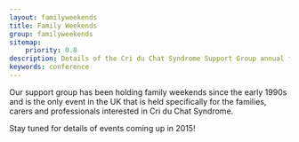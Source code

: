 ```yaml
---
layout: familyweekends
title: Family Weekends
group: familyweekends
sitemap:
    priority: 0.8
description: Details of the Cri du Chat Syndrome Support Group annual family weekends
keywords: conference
---
```


Our support group has been holding family weekends since the early 1990s and is the only event in the UK that is held specifically for the families, carers and professionals interested in Cri du Chat Syndrome.

Stay tuned for details of events coming up in 2015!